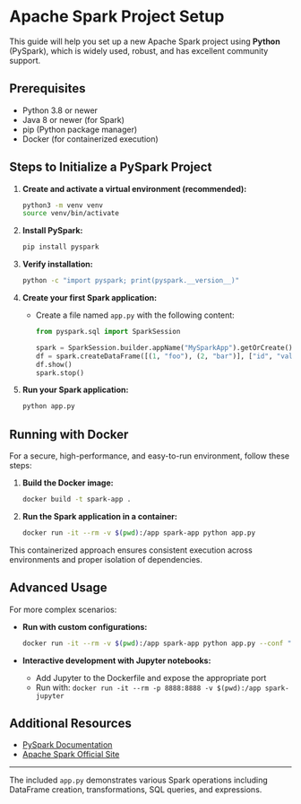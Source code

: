 # Apache Spark Project Setup

This guide will help you set up a new Apache Spark project using **Python** (PySpark), which is widely used, robust, and has excellent community support.

## Prerequisites
- Python 3.8 or newer
- Java 8 or newer (for Spark)
- pip (Python package manager)
- Docker (for containerized execution)

## Steps to Initialize a PySpark Project

1. **Create and activate a virtual environment (recommended):**
   ```bash
   python3 -m venv venv
   source venv/bin/activate
   ```

2. **Install PySpark:**
   ```bash
   pip install pyspark
   ```

3. **Verify installation:**
   ```bash
   python -c "import pyspark; print(pyspark.__version__)"
   ```

4. **Create your first Spark application:**
   - Create a file named `app.py` with the following content:
     ```python
     from pyspark.sql import SparkSession

     spark = SparkSession.builder.appName("MySparkApp").getOrCreate()
     df = spark.createDataFrame([(1, "foo"), (2, "bar")], ["id", "value"])
     df.show()
     spark.stop()
     ```

5. **Run your Spark application:**
   ```bash
   python app.py
   ```

## Running with Docker

For a secure, high-performance, and easy-to-run environment, follow these steps:

1. **Build the Docker image:**
   ```bash
   docker build -t spark-app .
   ```

2. **Run the Spark application in a container:**
   ```bash
   docker run -it --rm -v $(pwd):/app spark-app python app.py
   ```

This containerized approach ensures consistent execution across environments and proper isolation of dependencies.

## Advanced Usage

For more complex scenarios:

- **Run with custom configurations:**
  ```bash
  docker run -it --rm -v $(pwd):/app spark-app python app.py --conf "spark.executor.memory=2g"
  ```

- **Interactive development with Jupyter notebooks:**
  - Add Jupyter to the Dockerfile and expose the appropriate port
  - Run with: `docker run -it --rm -p 8888:8888 -v $(pwd):/app spark-jupyter`

## Additional Resources
- [PySpark Documentation](https://spark.apache.org/docs/latest/api/python/)
- [Apache Spark Official Site](https://spark.apache.org/)

---

The included `app.py` demonstrates various Spark operations including DataFrame creation, transformations, SQL queries, and expressions.
